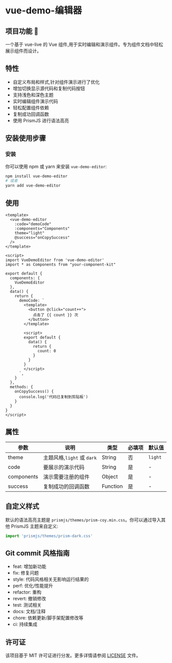 # vue-demo-编辑器

## 项目功能 🔨

一个基于 vue-live 的 Vue 组件,用于实时编辑和演示组件。专为组件文档中轻松展示组件而设计。

## 特性

- 自定义布局和样式,针对组件演示进行了优化
- 增加切换显示源代码和复制代码按钮
- 支持浅色和深色主题
- 实时编辑组件演示代码
- 轻松配置组件依赖
- 复制成功回调函数
- 使用 PrismJS 进行语法高亮

## 安装使用步骤

### 安装

你可以使用 npm 或 yarn 来安装 `vue-demo-editor`:

```bash
npm install vue-demo-editor
# 或者
yarn add vue-demo-editor
```

## 使用

```vue
<template>
  <vue-demo-editor
    :code="demoCode" 
    :components="Components"
    theme="light"
    @success="onCopySuccess"
  />
</template>

<script>
import VueDemoEditor from 'vue-demo-editor'
import * as Components from "your-component-kit"

export default {
  components: {
    VueDemoEditor 
  },
  data() {
    return {
      demoCode: `
        <template>
          <button @click="count++">
            点击了 {{ count }} 次
          </button>
        </template>
        
        <script>
        export default {
          data() {
            return {
              count: 0
            }
          }
        }
        </script>
      `,
    }
  },
  methods: {
    onCopySuccess() {
      console.log('代码已复制到剪贴板')
    }
  }
}
</script>
```

## 属性

| 参数       | 说明                       | 类型     | 必填项 | 默认值  |
| ---------- | -------------------------- | -------- | ------ | ------- |
| theme      | 主题风格,`light` 或 `dark` | String   | 否     | `light` |
| code       | 要展示的演示代码           | String   | 是     | -       |
| components | 演示需要注册的组件         | Object   | 是     | -       |
| success    | 复制成功的回调函数         | Function | 是     | -       |


## 自定义样式

默认的语法高亮主题是 `prismjs/themes/prism-coy.min.css`。你可以通过导入其他 PrismJS 主题来自定义:

```js
import 'prismjs/themes/prism-dark.css' 
```

## Git commit ⻛格指南

- feat: 增加新功能
- fix: 修复问题
- style: 代码⻛格相关⽆影响运⾏结果的
- perf: 优化/性能提升
- refactor: 重构
- revert: 撤销修改
- test: 测试相关
- docs: ⽂档/注释
- chore: 依赖更新/脚⼿架配置修改等
- ci: 持续集成

## 许可证

该项目基于 MIT 许可证进行分发。更多详情请参阅 [LICENSE](LICENSE) 文件。
